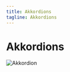 ```yaml
---
title: Akkordions
tagline: Akkordions
---
```

# Akkordions


![Akkordion](/img/components-graphics/comp_accordeon.png)
